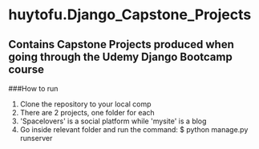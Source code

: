 # huytofu.Django_Capstone_Projects
## Contains Capstone Projects produced when going through the Udemy Django Bootcamp course

###How to run
1. Clone the repository to your local comp
2. There are 2 projects, one folder for each
3. 'Spacelovers' is a social platform while 'mysite' is a blog
4. Go inside relevant folder and run the command:
	$ python manage.py runserver